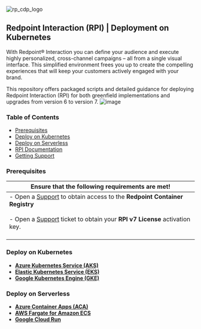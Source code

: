 ![rp_cdp_logo](https://github.com/RedPointGlobal/redpoint-rpi/assets/42842390/432d779f-de4e-4936-80fe-3caa4d732603)
## Redpoint Interaction (RPI) | Deployment on Kubernetes
With Redpoint® Interaction you can define your audience and execute highly personalized, cross-channel campaigns – all from a single visual interface. This simplified environment frees you up to create the compelling experiences that will keep your customers actively engaged with your brand.

This repository offers packaged scripts and detailed guidance for deploying Redpoint Interaction (RPI) for both greenfield implementations and upgrades from version 6 to version 7.
![image](https://user-images.githubusercontent.com/42842390/229413149-ff9497cd-8ed4-4512-96e1-c71932680350.png)
### Table of Contents
- [Prerequisites ](#prerequisites)
- [Deploy on Kubernetes ](#deploy-on-kubernetes)
- [Deploy on Serverless ](#deploy-on-serverless)
- [RPI Documentation](#rpi-documentation)
- [Getting Support](#getting-support)

### Prerequisites
| Ensure that the following requirements are met!                                                                                                                                                                                                                                   |
|----------------------------------------------------------------------------------------------------------------------------------------------------------------------------------------------------------------------------------------------------------------------------------|
| - Open a [Support](mailto:support@redpointglobal.com) to obtain access to the **Redpoint Container Registry** <br><br>  - Open a [Support](mailto:support@redpointglobal.com) ticket to obtain your **RPI v7 License** activation key.<br><br>  |

### Deploy on Kubernetes

- **[Azure Kubernetes Service (AKS)](azure/aks/README.md)**
- **[Elastic Kubernetes Service (EKS)](aws/eks/README.md)**
- **[Google Kubernetes Engine (GKE)](gcp/gke/README.md)**

### Deploy on Serverless

- **[Azure Container Apps (ACA)](azure/aca/README.md)**
- **[AWS Fargate for Amazon ECS](aws/fargate/README.md)**
- **[Google Cloud Run](gcp/cloud-run/README.md)**
